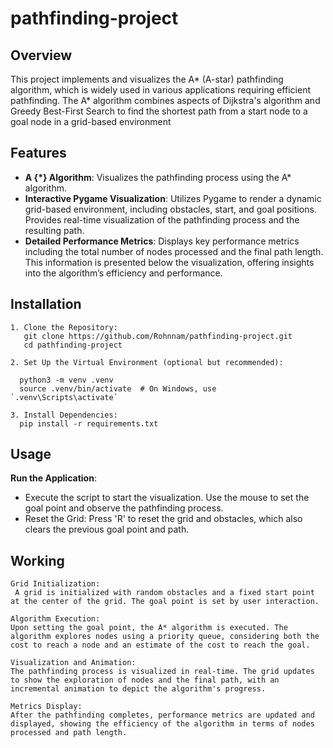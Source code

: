 # pathfinding-project

## Overview

This project implements and visualizes the A* (A-star) pathfinding algorithm, which is widely used in various applications requiring efficient pathfinding. The A* algorithm combines aspects of Dijkstra's algorithm and Greedy Best-First Search to find the shortest path from a start node to a goal node in a grid-based environment

## Features

- **A {*} Algorithm**: Visualizes the pathfinding process using the A* algorithm.
- **Interactive Pygame Visualization**: Utilizes Pygame to render a dynamic grid-based environment, including obstacles, start, and goal positions. Provides real-time visualization of the pathfinding process and the resulting path.
- **Detailed Performance Metrics**: Displays key performance metrics including the total number of nodes processed and the final path length. This information is presented below the visualization, offering insights into the algorithm’s      efficiency and performance.

## Installation
```
1. Clone the Repository:
   git clone https://github.com/Rohnnam/pathfinding-project.git
   cd pathfinding-project

2. Set Up the Virtual Environment (optional but recommended):

  python3 -m venv .venv
  source .venv/bin/activate  # On Windows, use `.venv\Scripts\activate`

3. Install Dependencies:
  pip install -r requirements.txt
```


## Usage

**Run the Application**:
- Execute the script to start the visualization. Use the mouse to set the goal point and observe the pathfinding process.<br>
- Reset the Grid: Press 'R' to reset the grid and obstacles, which also clears the previous goal point and path.<br>

## Working
```
Grid Initialization:
 A grid is initialized with random obstacles and a fixed start point at the center of the grid. The goal point is set by user interaction.

Algorithm Execution:
Upon setting the goal point, the A* algorithm is executed. The algorithm explores nodes using a priority queue, considering both the cost to reach a node and an estimate of the cost to reach the goal.

Visualization and Animation:
The pathfinding process is visualized in real-time. The grid updates to show the exploration of nodes and the final path, with an incremental animation to depict the algorithm's progress.

Metrics Display:
After the pathfinding completes, performance metrics are updated and displayed, showing the efficiency of the algorithm in terms of nodes processed and path length.
```
